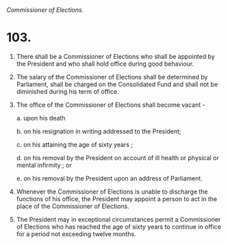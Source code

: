 *Commissioner of Elections.*

# 103.

1. There shall be a Commissioner of Elections who shall be appointed by the President and who shall hold office during good behaviour.

2. The salary of the Commissioner of Elections shall be determined by Parliament, shall be charged on the Consolidated Fund and shall not be diminished during his term of office.

3. The office of the Commissioner of Elections shall become vacant -

    a. upon his death

    b. on his resignation in writing addressed to the President;

    c. on his attaining the age of sixty years ;

    d. on his removal by the President on account of ill health or physical or mental infirmity ; or

    e. on his removal by the President upon an address of Parliament.

4. Whenever the Commissioner of Elections is unable to discharge the functions of his office, the President may appoint a person to act in the place of the Commissioner of Elections.

5. The President may in exceptional circumstances permit a Commissioner of Elections who has reached the age of sixty years to continue in office for a period not exceeding twelve months.